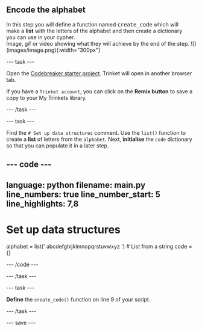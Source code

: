 ## Encode the alphabet

<div style="display: flex; flex-wrap: wrap">
<div style="flex-basis: 200px; flex-grow: 1; margin-right: 15px;">
In this step you will define a function named <kbd>create_code</kbd> which will make a <b>list</b> with the letters of the alphabet and then create a dictionary you can use in your cypher.
</div>
<div>
Image, gif or video showing what they will achieve by the end of the step. ![](images/image.png){:width="300px"}
</div>
</div>

--- task ---

Open the [Codebreaker starter project](https://trinket.io/python/0eb6b467c0). Trinket will open in another browser tab. 

If you have a `Trinket account`, you can click on the **Remix button** to save a copy to your My Trinkets library.

--- /task ---

--- task ---

Find the `# Set up data structures` comment. Use the `list()` function to create a **list** of letters from the `alphabet`. Next, **initialise** the `code` dictionary so that you can populate it in a later step.  

<!--- I want an ingredient here that describes how the list function works. I don't know how to make one -->

--- code ---
---
language: python
filename: main.py
line_numbers: true
line_number_start: 5 
line_highlights: 7,8
---
# Set up data structures 

alphabet = list(' abcdefghijklmnopqrstuvwxyz ') # List from a string
code = {}

--- /code ---

--- /task ---

--- task ---

**Define** the `create_code()` function on line 9 of your script. 

--- /task ---

--- save ---
